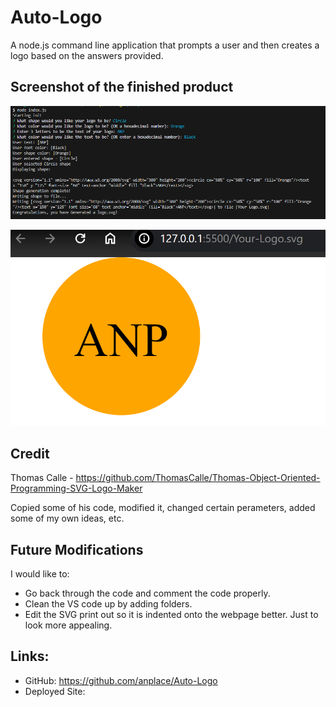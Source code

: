 # Auto-Logo
A node.js command line application that prompts a user and then creates a logo based on the answers provided.

## Screenshot of the finished product
![Screenshot of the filled out node.js](image.png)

![Generated SVG Logo](image-1.png)


## Credit
Thomas Calle - https://github.com/ThomasCalle/Thomas-Object-Oriented-Programming-SVG-Logo-Maker

Copied some of his code, modified it, changed certain perameters, added some of my own ideas, etc.

## Future Modifications

I would like to:
- Go back through the code and comment the code properly.
- Clean the VS code up by adding folders.
- Edit the SVG print out so it is indented onto the webpage better. Just to look more appealing.

## Links:
- GitHub: https://github.com/anplace/Auto-Logo
- Deployed Site: 